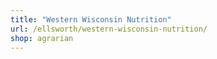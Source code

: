 ```yaml
---
title: "Western Wisconsin Nutrition"
url: /ellsworth/western-wisconsin-nutrition/
shop: agrarian
---
```

